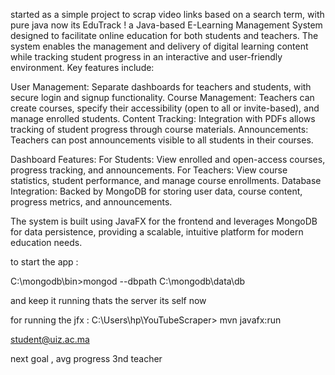 started as a simple project to scrap video links based on a search term, with pure java
now its EduTrack ! a Java-based E-Learning Management System designed to facilitate online education for both students and teachers. 
The system enables the management and delivery of digital learning content while tracking student progress in an interactive and user-friendly environment. Key features include:

User Management: Separate dashboards for teachers and students, with secure login and signup functionality.
Course Management: Teachers can create courses, specify their accessibility (open to all or invite-based), and manage enrolled students.
Content Tracking: Integration with PDFs allows tracking of student progress through course materials.
Announcements: Teachers can post announcements visible to all students in their courses.

Dashboard Features:
For Students: View enrolled and open-access courses, progress tracking, and announcements.
For Teachers: View course statistics, student performance, and manage course enrollments.
Database Integration: Backed by MongoDB for storing user data, course content, progress metrics, and announcements.

The system is built using JavaFX for the frontend and leverages MongoDB for data persistence, providing a scalable, intuitive platform for modern education needs.



to start the app :

C:\mongodb\bin>mongod --dbpath C:\mongodb\data\db

and keep it running thats the server its self now 

for running the jfx : 
C:\Users\hp\YouTubeScraper> mvn javafx:run


student@uiz.ac.ma

next goal , avg progress 3nd teacher

